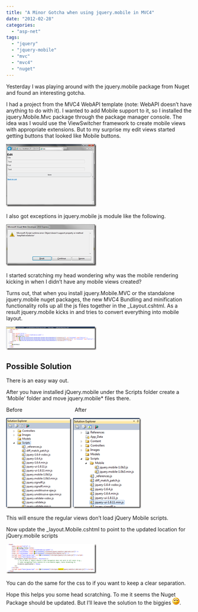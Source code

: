```yaml
---
title: "A Minor Gotcha when using jquery.mobile in MVC4"
date: "2012-02-28"
categories: 
  - "asp-net"
tags: 
  - "jquery"
  - "jquery-mobile"
  - "mvc"
  - "mvc4"
  - "nuget"
---
```


Yesterday I was playing around with the jquery.mobile package from Nuget and found an interesting gotcha.

I had a project from the MVC4 WebAPI template (note: WebAPI doesn’t have anything to do with it). I wanted to add Mobile support to it, so I installed the jquery.Mobile.Mvc package through the package manager console. The idea was I would use the ViewSwitcher framework to create mobile views with appropriate extensions. But to my surprise my edit views started getting buttons that looked like Mobile buttons.

[![image](images/image_thumb.png "image")](http://sumitmaitra.files.wordpress.com/2012/02/image.png)

I also got exceptions in jquery.mobile js module like the following.

[![image](images/image_thumb1.png "image")](http://sumitmaitra.files.wordpress.com/2012/02/image1.png)

I started scratching my head wondering why was the mobile rendering kicking in when I didn’t have any mobile views created?

Turns out, that when you install jquery.Mobile.MVC or the standalone jquery.mobile nuget packages, the new MVC4 Bundling and minification functionality rolls up all the js files together in the \_Layout.cshtml. As a result jquery.mobile kicks in and tries to convert everything into mobile layout.

[![image](images/image_thumb2.png "image")](http://sumitmaitra.files.wordpress.com/2012/02/image2.png)

## Possible Solution

There is an easy way out.

After you have installed jQuery.mobile under the Scripts folder create a ‘Mobile’ folder and move jquery.mobile\* files there.

Before                                    After   

[![image](images/image_thumb3.png "image")](http://sumitmaitra.files.wordpress.com/2012/02/image3.png) [![image](images/image_thumb4.png "image")](http://sumitmaitra.files.wordpress.com/2012/02/image4.png)

This will ensure the regular views don’t load jQuery Mobile scripts.

Now update the \_layout.Mobile.cshtml to point to the updated location for jQuery.mobile scripts

[![image](images/image_thumb5.png "image")](http://sumitmaitra.files.wordpress.com/2012/02/image5.png)

You can do the same for the css to if you want to keep a clear separation.

Hope this helps you some head scratching. To me it seems the Nuget Package should be updated. But I’ll leave the solution to the biggies ![Smile](images/wlemoticon-smile.png).
